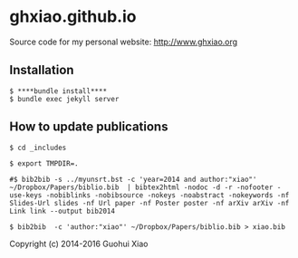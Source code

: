 ghxiao.github.io
================

Source code for my personal website: http://www.ghxiao.org


Installation
------------
```
$ ****bundle install****
$ bundle exec jekyll server 
```


How to update publications
--------------------------

```
$ cd _includes

$ export TMPDIR=.

#$ bib2bib -s ../myunsrt.bst -c 'year=2014 and author:"xiao"' ~/Dropbox/Papers/biblio.bib  | bibtex2html -nodoc -d -r -nofooter -use-keys -nobiblinks -nobibsource -nokeys -noabstract -nokeywords -nf Slides-Url slides -nf Url paper -nf Poster poster -nf arXiv arXiv -nf Link link --output bib2014

$ bib2bib  -c 'author:"xiao"' ~/Dropbox/Papers/biblio.bib > xiao.bib
```

Copyright (c) 2014-2016 Guohui Xiao